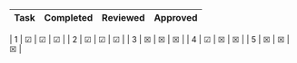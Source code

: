 | Task      | Completed         | Reviewed | Approved
| ------------- |:-------------:| -----:| ------ 

| 1   | &#x2611; | &#x2611; | &#x2611; |
| 2      | &#x2611;      |   &#x2611; | &#x2611; |
| 3 | &#x2612;      |    &#x2612; | &#x2612; |
| 4 | &#x2611;     |    &#x2612; | &#x2612; |
| 5 | &#x2612;    |    &#x2612; | &#x2612; |

